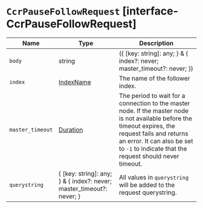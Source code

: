 # `CcrPauseFollowRequest` [interface-CcrPauseFollowRequest]

| Name | Type | Description |
| - | - | - |
| `body` | string | ({ [key: string]: any; } & { index?: never; master_timeout?: never; }) | All values in `body` will be added to the request body. |
| `index` | [IndexName](./IndexName.md) | The name of the follower index. |
| `master_timeout` | [Duration](./Duration.md) | The period to wait for a connection to the master node. If the master node is not available before the timeout expires, the request fails and returns an error. It can also be set to `-1` to indicate that the request should never timeout. |
| `querystring` | { [key: string]: any; } & { index?: never; master_timeout?: never; } | All values in `querystring` will be added to the request querystring. |
